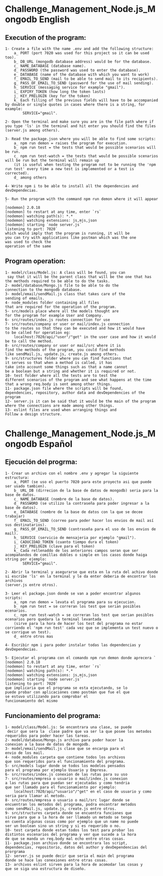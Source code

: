 # Challenge_Management_Node.js_Mongodb English

## Execution of the program:

    1- Create a file with the name .env and add the following structure:
        a_ PORT (port 7020 was used for this project so it can be used too).
        b_ DB_URL (mongodb database address) would be for the database.
        c_ NAME_DATABASE (database name).
        d_ PASSWORD (the password was used to enter the database).
        e_ DATABASE (name of the database with which you want to work)
        f_ EMAIL_TO_SEND (mail to be able to send mail to its recipients).
        g_ PASS_OF_EMAIL_TO_SEND (password for the use of mail sending).
        h_ SERVICE (messaging service for example "gmail").
        i_ EXPIRY_TOKEN (how long the token lasts)
        j_ KEY_PRELOGIN (key for the token)
        k_ Each filling of the previous fields will have to be accompanied by double or single quotes in cases where there is a string, for example:
            SERVICE="gmail".

    2- Open the terminal and make sure you are in the file path where if you type 'ls' in the terminal and hit enter you should find the files
    (server.js among others).

    3- Read the package.json where you will be able to find some scripts:
        a_ npm run demon = raises the program for execution.
        b_ npm run test = the tests that would be possible scenarios will be run.
        c_ npm run test-watch = the tests that would be possible scenarios will be run but the terminal will remain up
        (it is useful when testing the program not to be running the 'npm run test' every time a new test is implemented or a test is corrected).
        d_ among others

    4- Write npm i to be able to install all the dependencies and devDependecias.

    5- Run the program with the command npm run demon where it will appear `
    [nodemon] 2.0.18
    [nodemon] to restart at any time, enter `rs`
    [nodemon] watching path(s): *.*
    [nodemon] watching extensions: js,mjs,json
    [nodemon] starting `node server.js`
    listening to port: 7020`
    which would imply that the program is running, it will be
    you can try with applications like postman which was the one
    was used to check the
    operation of the same

## Program operation:
    1- model/class/Model.js: A class will be found, you can
     say that it will be the parent class that will be the one that has the methods required to be able to do the tasks.
    2- model/database/Mongo.js file to be able to do the
    connection to the mongodb database.
    3- model/email/sendMail.js class that takes care of the
    sending of emails.
    4- node_modules folder containing all files
    that are required for the operation of the program.
    5- src/models place where all the models thought are
    for the program for example User and Company.
    6- src/routes/index.js routes connection for use
    7- src/routes/company or user or mail/index.js connection
    to the routes so that they can be executed and how it would have
    to be called for operation eg:
        localhost:7020/api/"user"/"get" in the user case and how it would be to call the method.
    8- src/routes/company or user or mail/src where it is
    find the methods of the program, you could find methods
    like sendMail.js, update.js, create.js among others.
    9- src/structures folder where you can find functions that
    it serves so that when a method is called, it has
    take into account some things such as that a name cannot
    be a boolean but a string and whether it is required or not.
    10- test folder where all the tests are to test the
    different scenarios of the program and see what happens at the time
    that a wrong req.body is sent among other things.
    11- package.json file where the scripts will be found,
    dependencies, repository, author data and devDependencies of the program
    12- server.js it can be said that it would be the main of the program
    where the connections are made among other things.
    13- eslint files are used when arranging things and
    Follow a design structure.

# Challenge_Management_Node.js_Mongodb Español

## Ejecución del progrma:

    1- Crear un archivo con el nombre .env y agregar la siguiente estructura:
        a_ PORT (se uso el puerto 7020 para este proyecto asi que puede ser usado tambien).
        b_ URL_DB (dirrecion de la base de datos de mongodb) seria para la base de datos.
        c_ NAME_DATABASE (nombre de la base de datos).
        d_ PASSWORD (se utilizo la contraseña para poder ingresar a la base de datos).
        e_ DATABASE (nombre de la base de datos con la que se decee trabajar)
        f_ EMAIL_TO_SEND (correo para poder hacer los envios de mail así sus destinatarios).
        g_ PASS_OF_EMAIL_TO_SEND (contraseña para el uso de los envios de mail).
        h_ SERVICE (servicio de mensajeria por ejemplo "gmail").
        i_ CADUCIDAD_TOKEN (cuanto tiempo dura el token)
        j_ KEY_PRELOGIN (clave para el token)
        k_ Cada rellenaddo de los anteriores campos seran que ser acompañandos de comillas dobles o simple en los casos donde haiga string por ejemplo:
            SERVICE="gmail".

    2- Abrir la terminal y asegurarse que esta en la ruta del achivo donde si escribe 'ls' en la terminal y le da enter deberia de encontrar los archivos
    (server.js entre otros).

    3- Leer el package.json donde se van a poder encontrar algunos scripts:
        a_ npm run demon = levata el programa para su ejecucion.
        b_ npm run test = se correran los test que serian posibles ecenarios.
        c_ npm run test-watch = se correran los test que serian posibles ecenarios pero quedara la terminal levantada
        (sirve para la hora de hacer los test del programa no estar corriendo el 'npm run test' cada vez que se implementa un test nuevo o se corrigue un test).
        d_ entre otros mas

    4- Escribir npm i para poder instalar todas las dependencias y devDependecias.

    5- Ejecutar el programa con el comando npm run demon donde aprecera `
    [nodemon] 2.0.18
    [nodemon] to restart at any time, enter `rs`
    [nodemon] watching path(s): *.*
    [nodemon] watching extensions: js,mjs,json
    [nodemon] starting `node server.js`
    listening to port: 7020`
    que implicaria que el programa se esta ejecutando, se lo
    puede probar con aplicaciones como postman que fue el que
    se estuvo utilizando para comprobar el
    funcionamiento del mismo

## Funcionamiento del programa:
    1- model/class/Model.js: Se encontrara una clase, se puede
     decir que sera la  clase padre que va ser la que posee los metodos requeridos para poder hacer las tareas.
    2- model/database/Mongo.js archivo para poder hacer la
    conexion a la base de datos de mongodb.
    3- model/email/sendMail.js clase que se encarga para el
    envio de los mail.
    4- node_modules carpeta que contiene todos los archivos
    que son requeridos para el funcionamiento del programa.
    5- src/models lugar donde se todos los modelos pensados
    para el programa por ejemplo Usuario y Empresa.
    6- src/routes/index.js conexion de las rutas para su uso
    7- src/routes/empresa o usuario o mail/index.js conexion
    a las rutas para que puedan ser ejecutadas y como tendria
    que ser llamado para el funcionamiento por ejemplo:
        localhost:7020/api/"usuario"/"get" en el caso de usuario y como seria para llamar al metodo.
    8- src/routes/empresa o usuario o mail/src lugar donde se
    encuentran los metodos del programa, podra encontrar metodos
    como sendMail.js, update.js, create.js entre otros.
    9- src/structures carpeta donde se encuentra funciones que
    sirve para que a la hora de ser llamado un metodo se tenga
    en cuenta algunas cosas como por ejemplo que un name no puede
    ser un boolean sino un string y si es requerido o no.
    10- test carpeta donde estan todos los test para probar los
    distintos escenarios del programa y ver que sucede a la hora
    de que se manda un req.body mal echo entre otras cosas.
    11- package.json archivo donde se encontrara los script,
    dependencias, repositorio, datos del author y devDependencias del prorgrama
    12- server.js se puede decir que seria el main del programa
    donde se hace las conexiones entre otras cosas.
    13- archivos eslint sirven para la hora de acomodar las cosas y
    que se siga una estructura de diseño.
